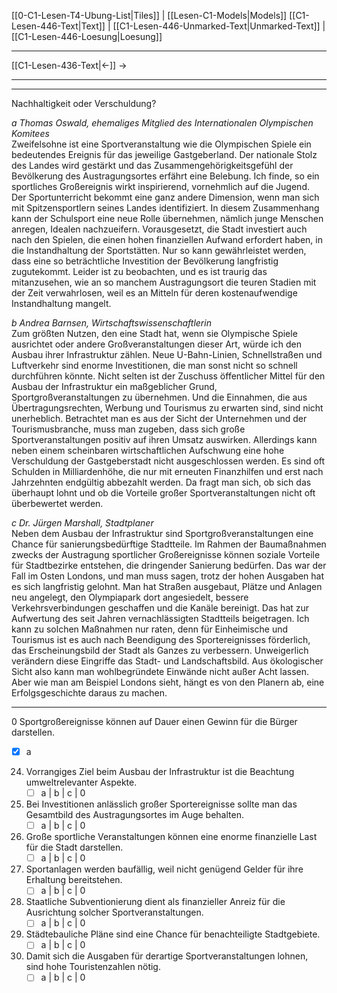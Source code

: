    [[0-C1-Lesen-T4-Ubung-List|Tiles]] | [[Lesen-C1-Models|Models]]
   [[C1-Lesen-446-Text|Text]]  | [[C1-Lesen-446-Unmarked-Text|Unmarked-Text]] | [[C1-Lesen-446-Loesung|Loesung]]

---

[[C1-Lesen-436-Text|←]]         →

---
---

Nachhaltigkeit oder Verschuldung?

*a Thomas Oswald, ehemaliges Mitglied des Internationalen Olympischen Komitees*  
Zweifelsohne ist eine Sportveranstaltung wie die Olympischen Spiele ein bedeutendes Ereignis für das jeweilige Gastgeberland. Der nationale Stolz des Landes wird gestärkt und das Zusammengehörigkeitsgefühl der Bevölkerung des Austragungsortes erfährt eine Belebung. Ich finde, so ein sportliches Großereignis wirkt inspirierend, vornehmlich auf die Jugend. Der Sportunterricht bekommt eine ganz andere Dimension, wenn man sich mit Spitzensportlern seines Landes identifiziert. In diesem Zusammenhang kann der Schulsport eine neue Rolle übernehmen, nämlich junge Menschen anregen, Idealen nachzueifern. Vorausgesetzt, die Stadt investiert auch nach den Spielen, die einen hohen finanziellen Aufwand erfordert haben, in die Instandhaltung der Sportstätten. Nur so kann gewährleistet werden, dass eine so beträchtliche Investition der Bevölkerung langfristig zugutekommt. Leider ist zu beobachten, und es ist traurig das mitanzusehen, wie an so manchem Austragungsort die teuren Stadien mit der Zeit verwahrlosen, weil es an Mitteln für deren kostenaufwendige Instandhaltung mangelt.

*b Andrea Barnsen, Wirtschaftswissenschaftlerin*  
Zum größten Nutzen, den eine Stadt hat, wenn sie Olympische Spiele ausrichtet oder andere Großveranstaltungen dieser Art, würde ich den Ausbau ihrer Infrastruktur zählen. Neue U-Bahn-Linien, Schnellstraßen und Luftverkehr sind enorme Investitionen, die man sonst nicht so schnell durchführen könnte. Nicht selten ist der Zuschuss öffentlicher Mittel für den Ausbau der Infrastruktur ein maßgeblicher Grund, Sportgroßveranstaltungen zu übernehmen. Und die Einnahmen, die aus Übertragungsrechten, Werbung und Tourismus zu erwarten sind, sind nicht unerheblich. Betrachtet man es aus der Sicht der Unternehmen und der Tourismusbranche, muss man zugeben, dass sich große Sportveranstaltungen positiv auf ihren Umsatz auswirken. Allerdings kann neben einem scheinbaren wirtschaftlichen Aufschwung eine hohe Verschuldung der Gastgeberstadt nicht ausgeschlossen werden. Es sind oft Schulden in Milliardenhöhe, die nur mit erneuten Finanzhilfen und erst nach Jahrzehnten endgültig abbezahlt werden. Da fragt man sich, ob sich das überhaupt lohnt und ob die Vorteile großer Sportveranstaltungen nicht oft überbewertet werden.

*c Dr. Jürgen Marshall, Stadtplaner*  
Neben dem Ausbau der Infrastruktur sind Sportgroßveranstaltungen eine Chance für sanierungsbedürftige Stadtteile. Im Rahmen der Baumaßnahmen zwecks der Austragung sportlicher Großereignisse können soziale Vorteile für Stadtbezirke entstehen, die dringender Sanierung bedürfen. Das war der Fall im Osten Londons, und man muss sagen, trotz der hohen Ausgaben hat es sich langfristig gelohnt. Man hat Straßen ausgebaut, Plätze und Anlagen neu angelegt, den Olympiapark dort angesiedelt, bessere Verkehrsverbindungen geschaffen und die Kanäle bereinigt. Das hat zur Aufwertung des seit Jahren vernachlässigten Stadtteils beigetragen. Ich kann zu solchen Maßnahmen nur raten, denn für Einheimische und Tourismus ist es auch nach Beendigung des Sportereignisses förderlich, das Erscheinungsbild der Stadt als Ganzes zu verbessern. Unweigerlich verändern diese Eingriffe das Stadt- und Landschaftsbild. Aus ökologischer Sicht also kann man wohlbegründete Einwände nicht außer Acht lassen. Aber wie man am Beispiel Londons sieht, hängt es von den Planern ab, eine Erfolgsgeschichte daraus zu machen.

---

0 Sportgroßereignisse können auf Dauer einen Gewinn für die Bürger darstellen.  
- [x] a  

24. Vorrangiges Ziel beim Ausbau der Infrastruktur ist die Beachtung umweltrelevanter Aspekte.  
    - [ ] a  |  b  |  c  |  0  

25. Bei Investitionen anlässlich großer Sportereignisse sollte man das Gesamtbild des Austragungsortes im Auge behalten.  
    - [ ] a  |  b  |  c  |  0  

26. Große sportliche Veranstaltungen können eine enorme finanzielle Last für die Stadt darstellen.  
    - [ ] a  |  b  |  c  |  0  

27. Sportanlagen werden baufällig, weil nicht genügend Gelder für ihre Erhaltung bereitstehen.  
    - [ ] a  |  b  |  c  |  0  

28. Staatliche Subventionierung dient als finanzieller Anreiz für die Ausrichtung solcher Sportveranstaltungen.  
    - [ ] a  |  b  |  c  |  0  

29. Städtebauliche Pläne sind eine Chance für benachteiligte Stadtgebiete.  
    - [ ] a  |  b  |  c  |  0  

30. Damit sich die Ausgaben für derartige Sportveranstaltungen lohnen, sind hohe Touristenzahlen nötig.  
    - [ ] a  |  b  |  c  |  0  